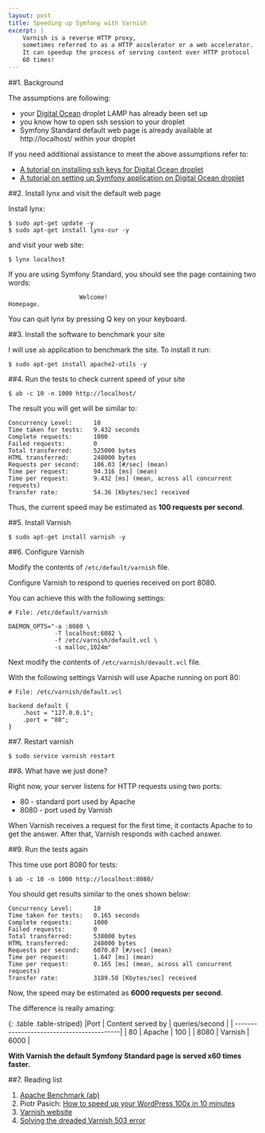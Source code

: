 ```yaml
---
layout: post
title: Speeding up Symfony with Varnish
excerpt: |
    Varnish is a reverse HTTP proxy,
    sometimes referred to as a HTTP accelerator or a web accelerator.
    It can speedup the process of serving content over HTTP protocol
    60 times!
---
```


##1. Background

The assumptions are following:

* your <a href="https://www.digitalocean.com/?refcode=dc864ecee4dc">Digital Ocean</a>
  droplet LAMP has already been set up
* you know how to open ssh session to your droplet
* Symfony Standard default web page is already available at http://localhost/ within your droplet

If you need additional assistance to meet the above assumptions
refer to:

* <a href="http://by-examples.net/2014/12/15/using-ssh-key-for-digital-ocean.html">A tutorial on installing ssh keys for Digital Ocean droplet</a>
* <a href="http://by-examples.net/2014/12/16/running-symfony-standard-on-digital-ocean.html">A tutorial on setting up Symfony application on Digital Ocean droplet</a>

##2. Install lynx and visit the default web page

Install lynx:

    $ sudo apt-get update -y
    $ sudo apt-get install lynx-cur -y

and visit your web site:

    $ lynx localhost

If you are using Symfony Standard,
you should see the page containing two words:

                        Welcome!
    Homepage.

You can quit lynx by pressing Q key on your keyboard.

##3. Install the software to benchmark your site

I will use `ab` application to benchmark the site.
To install it run:

    $ sudo apt-get install apache2-utils -y

##4. Run the tests to check current speed of your site

    $ ab -c 10 -n 1000 http://localhost/

The result you will get will be similar to:

    Concurrency Level:      10
    Time taken for tests:   9.432 seconds
    Complete requests:      1000
    Failed requests:        0
    Total transferred:      525000 bytes
    HTML transferred:       248000 bytes
    Requests per second:    106.03 [#/sec] (mean)
    Time per request:       94.316 [ms] (mean)
    Time per request:       9.432 [ms] (mean, across all concurrent requests)
    Transfer rate:          54.36 [Kbytes/sec] received

Thus, the current speed may be estimated as **100 requests per second**.

##5. Install Varnish

    $ sudo apt-get install varnish -y

##6. Configure Varnish

Modify the contents of `/etc/default/varnish` file.

Configure Varnish to respond to queries received on port 8080.

You can achieve this with the following settings:

    # File: /etc/default/varnish

    DAEMON_OPTS="-a :8080 \
                 -T localhost:6082 \
                 -f /etc/varnish/default.vcl \
                 -s malloc,1024m"

Next modify the contents of `/etc/varnish/devault.vcl` file.

With the following settings Varnish will use Apache running on port 80:

    # File: /etc/varnish/default.vcl

    backend default {
        .host = "127.0.0.1";
        .port = "80";
    }

##7. Restart varnish

    $ sudo service varnish restart

##8. What have we just done?

Right now, your server listens for HTTP requests using two ports:

* 80 - standard port used by Apache
* 8080 - port used by Varnish

When Varnish receives a request for the first time, it contacts Apache to
to get the answer. After that, Varnish responds with cached
answer.

##9. Run the tests again

This time use port 8080 for tests:

    $ ab -c 10 -n 1000 http://localhost:8080/

You should get results similar to the ones shown below:

    Concurrency Level:      10
    Time taken for tests:   0.165 seconds
    Complete requests:      1000
    Failed requests:        0
    Total transferred:      538000 bytes
    HTML transferred:       248000 bytes
    Requests per second:    6070.87 [#/sec] (mean)
    Time per request:       1.647 [ms] (mean)
    Time per request:       0.165 [ms] (mean, across all concurrent requests)
    Transfer rate:          3189.58 [Kbytes/sec] received

Now, the speed may be estimated as **6000 requests per second**.

The difference is really amazing:

{: .table .table-striped}
|Port  | Content served by | queries/second |
| ------------------------------------------|
| 80   | Apache            | 100            |
| 8080 | Varnish           | 6000           |


<div class="alert alert-info" role="alert">
<strong>
<i class="fa fa-thumbs-o-up"></i>
With Varnish the default Symfony Standard page
is served x60 times faster.
</strong>
</div>


##7. Reading list

1. <a href="http://en.wikipedia.org/wiki/ApacheBench">Apache Benchmark (ab)</a>
2. Piotr Pasich: <a href="http://piotrpasich.com/wordpress-varnish/">How to speed up your WordPress 100x in 10 minutes</a>
3. <a href="https://www.varnish-cache.org/">Varnish website</a>
4. <a href="http://www.technoreply.com/solving-dreaded-varnish-503-error/">Solving the dreaded Varnish 503 error</a>
